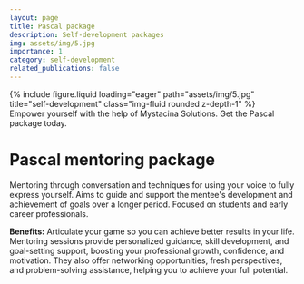 ```yaml
---
layout: page
title: Pascal package
description: Self-development packages
img: assets/img/5.jpg
importance: 1
category: self-development
related_publications: false
---
```


<div class="row justify-content-center">
    <div class="col-sm mt-3 mt-md-0">
        {% include figure.liquid loading="eager" path="assets/img/5.jpg" title="self-development" class="img-fluid rounded z-depth-1" %}
    </div>
</div>
<div class="caption text-center">
    Empower yourself with the help of Mystacina Solutions. Get the Pascal package today.
</div>


# Pascal mentoring package
Mentoring through conversation and techniques for using your voice to fully express yourself. Aims to guide and support the mentee's development and achievement of goals over a longer period. Focused on students and early career professionals.

**Benefits:** Articulate your game so you can achieve better results in your life. Mentoring sessions provide personalized guidance, skill development, and goal-setting support, boosting your professional growth, confidence, and motivation. They also offer networking opportunities, fresh perspectives, and problem-solving assistance, helping you to achieve your full potential.


<!--- Emojis: 
https://gist.github.com/rxaviers/7360908 --->
  